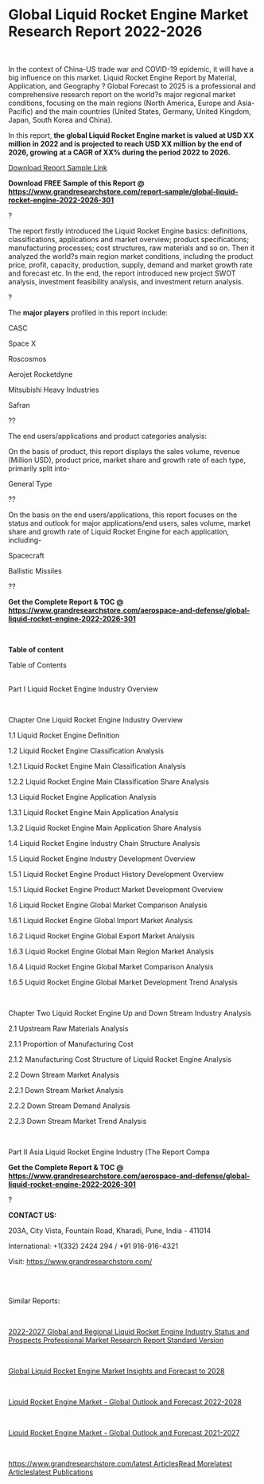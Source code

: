 <h1>Global Liquid Rocket Engine Market Research Report 2022-2026</h1><br/><p>In the context of China-US trade war and COVID-19 epidemic, it will have a big influence on this market. Liquid Rocket Engine Report by Material, Application, and Geography ? Global Forecast to 2025 is a professional and comprehensive research report on the world?s major regional market conditions, focusing on the main regions (North America, Europe and Asia-Pacific) and the main countries (United States, Germany, United Kingdom, Japan, South Korea and China).</p>
 
 
 
 <p>In this report,<strong> the global Liquid Rocket Engine market is valued at USD XX million in 2022 and is projected to reach USD XX million by the end of 2026, growing at a <strong>CAGR</strong> of XX% during the period 2022 to 2026.</strong></p>
 
 
 
 <p><a href="https://www.grandresearchstore.com/mr-admin/report-sample/global-liquid-rocket-engine-2022-2026-301">Download Report Sample Link</a></p>
 
 
 
 <div><b>Download FREE Sample of this Report @ <a href="https://www.grandresearchstore.com/report-sample/global-liquid-rocket-engine-2022-2026-301">https://www.grandresearchstore.com/report-sample/global-liquid-rocket-engine-2022-2026-301</a></b></div>
 
 
 
 <p>? </p>
 
 
 
 <p>The report firstly introduced the Liquid Rocket Engine basics: definitions, classifications, applications and market overview; product specifications; manufacturing processes; cost structures, raw materials and so on. Then it analyzed the world?s main region market conditions, including the product price, profit, capacity, production, supply, demand and market growth rate and forecast etc. In the end, the report introduced new project SWOT analysis, investment feasibility analysis, and investment return analysis.</p>
 
 
 
 <p>? </p>
 
 
 
 <p>The <strong>major players</strong> profiled in this report include:</p>
 
 
 
 <p>CASC</p>
 
 
 
 <p>Space X</p>
 
 
 
 <p>Roscosmos</p>
 
 
 
 <p>Aerojet Rocketdyne</p>
 
 
 
 <p>Mitsubishi Heavy Industries</p>
 
 
 
 <p>Safran</p>
 
 
 
 <p>??</p>
 
 
 
 <p>The end users/applications and product categories analysis:</p>
 
 
 
 <p>On the basis of product, this report displays the sales volume, revenue (Million USD), product price, market share and growth rate of each type, primarily split into-</p>
 
 
 
 <p>General Type</p>
 
 
 
 <p>??</p>
 
 
 
 <p>On the basis on the end users/applications, this report focuses on the status and outlook for major applications/end users, sales volume, market share and growth rate of Liquid Rocket Engine for each application, including-</p>
 
 
 
 <p>Spacecraft</p>
 
 
 
 <p>Ballistic Missiles</p>
 
 
 
 <p>??</p>
 
 
 
 <div><b>Get the Complete Report & TOC @ <a href="https://www.grandresearchstore.com/aerospace-and-defense/global-liquid-rocket-engine-2022-2026-301">https://www.grandresearchstore.com/aerospace-and-defense/global-liquid-rocket-engine-2022-2026-301</a></b></div>
 
 
 
 <p><br />
 
 <b>Table of content</b></p>
 
 
 
 <p>Table of Contents<br />
 
 <br />
 
 Part I Liquid Rocket Engine Industry Overview<br />
 
 <br />
 
 Chapter One Liquid Rocket Engine Industry Overview<br />
 
 1.1 Liquid Rocket Engine Definition<br />
 
 1.2 Liquid Rocket Engine Classification Analysis<br />
 
 1.2.1 Liquid Rocket Engine Main Classification Analysis<br />
 
 1.2.2 Liquid Rocket Engine Main Classification Share Analysis<br />
 
 1.3 Liquid Rocket Engine Application Analysis<br />
 
 1.3.1 Liquid Rocket Engine Main Application Analysis<br />
 
 1.3.2 Liquid Rocket Engine Main Application Share Analysis<br />
 
 1.4 Liquid Rocket Engine Industry Chain Structure Analysis<br />
 
 1.5 Liquid Rocket Engine Industry Development Overview<br />
 
 1.5.1 Liquid Rocket Engine Product History Development Overview<br />
 
 1.5.1 Liquid Rocket Engine Product Market Development Overview<br />
 
 1.6 Liquid Rocket Engine Global Market Comparison Analysis<br />
 
 1.6.1 Liquid Rocket Engine Global Import Market Analysis<br />
 
 1.6.2 Liquid Rocket Engine Global Export Market Analysis<br />
 
 1.6.3 Liquid Rocket Engine Global Main Region Market Analysis<br />
 
 1.6.4 Liquid Rocket Engine Global Market Comparison Analysis<br />
 
 1.6.5 Liquid Rocket Engine Global Market Development Trend Analysis<br />
 
 <br />
 
 Chapter Two Liquid Rocket Engine Up and Down Stream Industry Analysis<br />
 
 2.1 Upstream Raw Materials Analysis<br />
 
 2.1.1 Proportion of Manufacturing Cost<br />
 
 2.1.2 Manufacturing Cost Structure of Liquid Rocket Engine Analysis<br />
 
 2.2 Down Stream Market Analysis<br />
 
 2.2.1 Down Stream Market Analysis<br />
 
 2.2.2 Down Stream Demand Analysis<br />
 
 2.2.3 Down Stream Market Trend Analysis<br />
 
 <br />
 
 Part II Asia Liquid Rocket Engine Industry (The Report Compa</p>
 
 
 
 <div><b>Get the Complete Report & TOC @ <a href="https://www.grandresearchstore.com/aerospace-and-defense/global-liquid-rocket-engine-2022-2026-301">https://www.grandresearchstore.com/aerospace-and-defense/global-liquid-rocket-engine-2022-2026-301</a></b></div>
 
 
 
 <p>? </p>
 
 
 
 <p><b>CONTACT US:</b><br />
 
 203A, City Vista, Fountain Road, Kharadi, Pune, India - 411014<br />
 
 International: +1(332) 2424 294 / +91 916-916-4321<br />
 
 Visit: <a href="https://www.grandresearchstore.com/">https://www.grandresearchstore.com/</a><br />
 
 <br />
 
 <br />
 
 Similar Reports:<br />
 
 <br />
 
 <a href="https://www.grandresearchstore.com/machines/global-regional-liquid-rocket-engine-2022-2027-86">2022-2027 Global and Regional Liquid Rocket Engine Industry Status and Prospects Professional Market Research Report Standard Version</a><br />
 
 <br />
 
 <a href="https://www.grandresearchstore.com/machines/global-liquid-rocket-engine-2028-810">Global Liquid Rocket Engine Market Insights and Forecast to 2028</a><br />
 
 <br />
 
 <a href="https://www.grandresearchstore.com/machines/global-liquid-rocket-engine-2022-2028-455">Liquid Rocket Engine Market - Global Outlook and Forecast 2022-2028</a><br />
 
 <br />
 
 <a href="https://www.grandresearchstore.com/manufacturing-and-construction/global-liquid-rocket-engine-2021-2027-521">Liquid Rocket Engine Market - Global Outlook and Forecast 2021-2027</a><br />
 
 <br />
 
 <a href="https://gyeongbokgung.com">https://www.grandresearchstore.com/</a><a href="https://hallyeomaritime.com">latest Articles</a><a href="https://jingwansa.com">Read More</a><a href="https://nguoiviet.jp/">latest Articles</a><a href="https://www.intelmarketresearch.com/">latest Publications</a></p>
